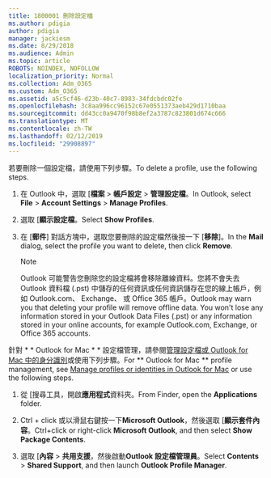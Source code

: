 ```yaml
---
title: 1800001 刪除設定檔
ms.author: pdigia
author: pdigia
manager: jackiesm
ms.date: 8/29/2018
ms.audience: Admin
ms.topic: article
ROBOTS: NOINDEX, NOFOLLOW
localization_priority: Normal
ms.collection: Adm_O365
ms.custom: Adm_O365
ms.assetid: a5c5cf46-d23b-40c7-8983-34fdcbdc02fe
ms.openlocfilehash: 3c8aa996cc96152c67e0551373aeb429d1710baa
ms.sourcegitcommit: dd43cc0a9470f98b8ef2a3787c823801d674c666
ms.translationtype: MT
ms.contentlocale: zh-TW
ms.lasthandoff: 02/12/2019
ms.locfileid: "29908897"
---
```

<span data-ttu-id="6738e-102">若要刪除一個設定檔，請使用下列步驟。</span><span class="sxs-lookup"><span data-stu-id="6738e-102">To delete a profile, use the following steps.</span></span>
  
1. <span data-ttu-id="6738e-103">在 Outlook 中，選取 [**檔案** \> **帳戶設定** \> **管理設定檔**。</span><span class="sxs-lookup"><span data-stu-id="6738e-103">In Outlook, select **File** \> **Account Settings** \> **Manage Profiles**.</span></span>
    
2. <span data-ttu-id="6738e-104">選取 [**顯示設定檔**。</span><span class="sxs-lookup"><span data-stu-id="6738e-104">Select **Show Profiles**.</span></span>
    
3. <span data-ttu-id="6738e-105">在 [**郵件**] 對話方塊中，選取您要刪除的設定檔然後按一下 [**移除**]。</span><span class="sxs-lookup"><span data-stu-id="6738e-105">In the **Mail** dialog, select the profile you want to delete, then click **Remove**.</span></span>
    
    > [!NOTE]
    > <span data-ttu-id="6738e-p101">Outlook 可能警告您刪除您的設定檔將會移除離線資料。您將不會失去 Outlook 資料檔 (.pst) 中儲存的任何資訊或任何資訊儲存在您的線上帳戶，例如 Outlook.com、 Exchange、 或 Office 365 帳戶。</span><span class="sxs-lookup"><span data-stu-id="6738e-p101">Outlook may warn you that deleting your profile will remove offline data. You won't lose any information stored in your Outlook Data Files (.pst) or any information stored in your online accounts, for example Outlook.com, Exchange, or Office 365 accounts.</span></span> 
  
<span data-ttu-id="6738e-108">針對 \* \* Outlook for Mac \* \* 設定檔管理，請參閱[管理設定檔或 Outlook for Mac 中的身分識別](https://support.office.com/article/fed2a955-74df-4a24-bef6-78a426958c4c.aspx)或使用下列步驟。</span><span class="sxs-lookup"><span data-stu-id="6738e-108">For \*\* Outlook for Mac \*\* profile management, see [Manage profiles or identities in Outlook for Mac](https://support.office.com/article/fed2a955-74df-4a24-bef6-78a426958c4c.aspx) or use the following steps.</span></span> 
  
1. <span data-ttu-id="6738e-109">從 [搜尋工具，開啟**應用程式**資料夾。</span><span class="sxs-lookup"><span data-stu-id="6738e-109">From Finder, open the **Applications** folder.</span></span> 
    
2. <span data-ttu-id="6738e-110">Ctrl + click 或以滑鼠右鍵按一下**Microsoft Outlook**，然後選取 [**顯示套件內容**。</span><span class="sxs-lookup"><span data-stu-id="6738e-110">Ctrl+click or right-click **Microsoft Outlook**, and then select **Show Package Contents**.</span></span>
    
3. <span data-ttu-id="6738e-111">選取 [**內容** \> **共用支援**，然後啟動**Outlook 設定檔管理員**。</span><span class="sxs-lookup"><span data-stu-id="6738e-111">Select **Contents** \> **Shared Support**, and then launch **Outlook Profile Manager**.</span></span>
    

